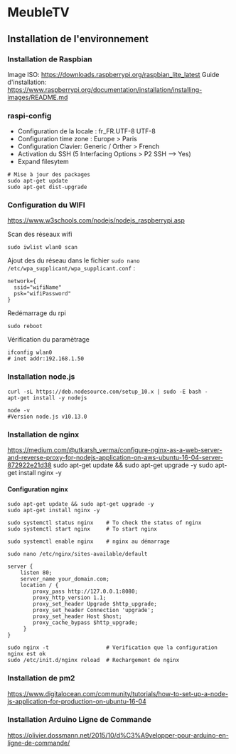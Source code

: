 # MeubleTV


## Installation de l'environnement

### Installation de Raspbian

Image ISO: https://downloads.raspberrypi.org/raspbian_lite_latest
Guide d'installation: https://www.raspberrypi.org/documentation/installation/installing-images/README.md

### raspi-config
- Configuration de la locale : fr_FR.UTF-8 UTF-8
- Configuration time zone : Europe > Paris
- Configuration Clavier: Generic / Orther > French
- Activation du SSH (5 Interfacing Options > P2 SSH --> Yes)
- Expand filesytem

```
# Mise à jour des packages
sudo apt-get update
sudo apt-get dist-upgrade
```

### Configuration du WIFI
https://www.w3schools.com/nodejs/nodejs_raspberrypi.asp

Scan des réseaux wifi
```
sudo iwlist wlan0 scan
```

Ajout des du réseau dans le fichier `sudo nano /etc/wpa_supplicant/wpa_supplicant.conf` :
```
network={
  ssid="wifiName"
  psk="wifiPassword"
}
```

Redémarrage du rpi
```
sudo reboot
```

Vérification du paramètrage
```
ifconfig wlan0
# inet addr:192.168.1.50
```

### Installation node.js

```
curl -sL https://deb.nodesource.com/setup_10.x | sudo -E bash -
apt-get install -y nodejs

node -v
#Version node.js v10.13.0
```

### Installation de nginx
https://medium.com/@utkarsh_verma/configure-nginx-as-a-web-server-and-reverse-proxy-for-nodejs-application-on-aws-ubuntu-16-04-server-872922e21d38
sudo apt-get update && sudo apt-get upgrade -y
sudo apt-get install nginx -y

#### Configuration nginx

```
sudo apt-get update && sudo apt-get upgrade -y
sudo apt-get install nginx -y

sudo systemctl status nginx    # To check the status of nginx
sudo systemctl start nginx     # To start nginx

sudo systemctl enable nginx    # nginx au démarrage

sudo nano /etc/nginx/sites-available/default
```

```
server {
    listen 80;
    server_name your_domain.com;
    location / {
        proxy_pass http://127.0.0.1:8080;
        proxy_http_version 1.1;
        proxy_set_header Upgrade $http_upgrade;
        proxy_set_header Connection 'upgrade';
        proxy_set_header Host $host;
        proxy_cache_bypass $http_upgrade;
     }
}
```

```
sudo nginx -t                  # Verification que la configuration nginx est ok
sudo /etc/init.d/nginx reload  # Rechargement de nginx
```

### Installation de pm2

https://www.digitalocean.com/community/tutorials/how-to-set-up-a-node-js-application-for-production-on-ubuntu-16-04

### Installation Arduino Ligne de Commande
https://olivier.dossmann.net/2015/10/d%C3%A9velopper-pour-arduino-en-ligne-de-commande/


